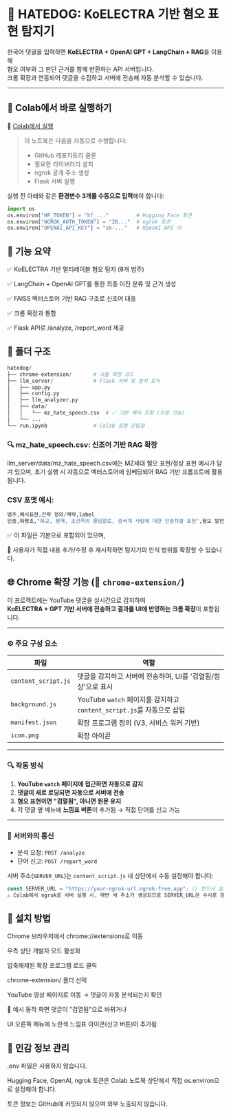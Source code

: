 # 🐶 HATEDOG: KoELECTRA 기반 혐오 표현 탐지기

한국어 댓글을 입력하면 **KoELECTRA + OpenAI GPT + LangChain + RAG**을 이용해  
혐오 여부와 그 판단 근거를 함께 반환하는 API 서버입니다.  
크롬 확장과 연동되어 댓글을 수집하고 서버에 전송해 자동 분석할 수 있습니다.

---

## 🚀 Colab에서 바로 실행하기

📎 [Colab에서 실행](https://drive.google.com/file/d/1O0134EY940GTPnbr8h4Ci3wVzvGHeNNG/view?usp=sharing)

> 이 노트북은 다음을 자동으로 수행합니다:
> - GitHub 레포지토리 클론
> - 필요한 라이브러리 설치
> - ngrok 공개 주소 생성
> - Flask 서버 실행

실행 전 아래와 같은 **환경변수 3개를 수동으로 입력**해야 합니다:

```python
import os
os.environ["HF_TOKEN"] = "hf_..."         # Hugging Face 토큰
os.environ["NGROK_AUTH_TOKEN"] = "2B..."  # ngrok 토큰
os.environ["OPENAI_API_KEY"] = "sk-..."   # OpenAI API 키
```

## 🧠 기능 요약

✅ KoELECTRA 기반 멀티레이블 혐오 탐지 (8개 범주)

✅ LangChain + OpenAI GPT를 통한 최종 이진 분류 및 근거 생성

✅ FAISS 벡터스토어 기반 RAG 구조로 신조어 대응

✅ 크롬 확장과 통합

✅ Flask API로 /analyze, /report_word 제공

## 📂 폴더 구조

```python
hatedog/
├── chrome-extension/       # 크롬 확장 코드
├── llm_server/             # Flask 서버 및 분석 로직
│   ├── app.py
│   ├── config.py
│   ├── llm_analyzer.py
│   ├── data/
│   │   └── mz_hate_speech.csv  # ✅ 기본 예시 포함 (수정 가능)
│   └── ...
└── run.ipynb               # Colab 실행 진입점
```

### 🔍 mz_hate_speech.csv: 신조어 기반 RAG 확장

llm_server/data/mz_hate_speech.csv에는
MZ세대 혐오 표현/정상 표현 예시가 담겨 있으며,
초기 실행 시 자동으로 벡터스토어에 임베딩되어 RAG 기반 프롬프트에 활용됩니다.

### CSV 포맷 예시:
```python
범주,예시표현,간략 정의/맥락,label
인종,화짱조,"화교, 짱깨, 조선족의 줄임말로, 중국계 사람에 대한 인종차별 표현",혐오 발언
```

✅ 이 파일은 기본으로 포함되어 있으며,

📝 사용자가 직접 내용 추가/수정 후 재시작하면 탐지기의 인식 범위를 확장할 수 있습니다.

## 🌐 Chrome 확장 기능 (📁 `chrome-extension/`)

이 프로젝트에는 YouTube 댓글을 실시간으로 감지하여  
**KoELECTRA + GPT 기반 서버에 전송하고 결과를 UI에 반영하는 크롬 확장**이 포함됩니다.

---

### ⚙️ 주요 구성 요소

| 파일 | 역할 |
|------|------|
| `content_script.js` | 댓글을 감지하고 서버에 전송하며, UI를 '검열됨/정상'으로 표시 |
| `background.js`     | YouTube `watch` 페이지를 감지하고 `content_script.js`를 자동으로 삽입 |
| `manifest.json`     | 확장 프로그램 정의 (V3, 서비스 워커 기반) |
| `icon.png`          | 확장 아이콘 |

---

### 🔍 작동 방식

1. **YouTube `watch` 페이지에 접근하면 자동으로 감지**
2. **댓글이 새로 로딩되면 자동으로 서버에 전송**
3. **혐오 표현이면 "검열됨", 아니면 원문 유지**
4. 각 댓글 옆 메뉴에 **느낌표 버튼**이 추가됨 → 직접 단어를 신고 가능

---

### 🔐 서버와의 통신

- 분석 요청: `POST /analyze`
- 단어 신고: `POST /report_word`

서버 주소(`SERVER_URL`)는 `content_script.js` 내 상단에서 수동 설정해야 합니다:

```js
const SERVER_URL = "https://your-ngrok-url.ngrok-free.app"; // 반드시 실제 ngrok 주소로 변경
⚠️ Colab에서 ngrok로 서버 실행 시, 매번 새 주소가 생성되므로 SERVER_URL은 수시로 갱신 필요
```

## 🧪 설치 방법
Chrome 브라우저에서 chrome://extensions로 이동

우측 상단 개발자 모드 활성화

압축해제된 확장 프로그램 로드 클릭

chrome-extension/ 폴더 선택

YouTube 영상 페이지로 이동 → 댓글이 자동 분석되는지 확인

📎 예시 동작 화면
댓글이 "검열됨"으로 바뀌거나

UI 오른쪽 메뉴에 노란색 느낌표 아이콘(신고 버튼)이 추가됨


## 🔐 민감 정보 관리
.env 파일은 사용하지 않습니다.

Hugging Face, OpenAI, ngrok 토큰은 Colab 노트북 상단에서 직접 os.environ으로 설정해야 합니다.

토큰 정보는 GitHub에 커밋되지 않으며 외부 노출되지 않습니다.

